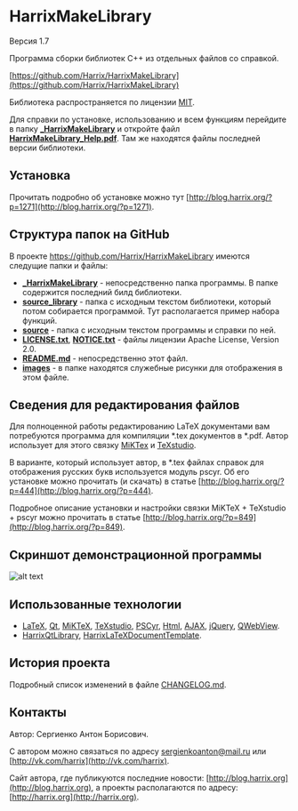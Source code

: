 HarrixMakeLibrary
=================

Версия 1.7

Программа сборки библиотек C++ из отдельных файлов со справкой.

[https://github.com/Harrix/HarrixMakeLibrary](https://github.com/Harrix/HarrixMakeLibrary)

Библиотека распространяется по лицензии [MIT](https://github.com/Harrix/HarrixMakeLibrary/blob/master/LICENSE).

Для справки по установке, использованию и всем функциям перейдите в папку [**_HarrixMakeLibrary**](https://github.com/Harrix/HarrixMakeLibrary/blob/master/_HarrixMakeLibrary) и откройте файл [**HarrixMakeLibrary_Help.pdf**](https://github.com/Harrix/HarrixMakeLibrary/blob/master/_library/HarrixMakeLibrary_Help.pdf). Там же находятся файлы последней версии библиотеки.

Установка
---------

Прочитать подробно об установке можно тут [http://blog.harrix.org/?p=1271](http://blog.harrix.org/?p=1271).

Структура папок на GitHub
-------------------------

В проекте https://github.com/Harrix/HarrixMakeLibrary имеются следущие папки и файлы:

 * [**_HarrixMakeLibrary**](https://github.com/Harrix/HarrixMakeLibrary/blob/master/_HarrixMakeLibrary) - непосредственно папка программы. В папке содержится последний билд библиотеки.
 * [**source_library**](https://github.com/Harrix/HarrixMakeLibrary/blob/master/source_library) - папка с исходным текстом библиотеки, который потом собирается программой. Тут располагается пример набора функций.
 * [**source**](https://github.com/Harrix/HarrixMakeLibrary/blob/master/source_make) - папка с исходным текстом программы и справки по ней.
 * [**LICENSE.txt**](https://github.com/Harrix/HarrixMakeLibrary/blob/master/LICENSE.txt), [**NOTICE.txt**](https://github.com/Harrix/HarrixMakeLibrary/blob/master/NOTICE.txt) - файлы лицензии Apache License, Version 2.0.
 * [**README.md**](https://github.com/Harrix/HarrixMakeLibrary/blob/master/README.md) - непосредственно этот файл.
 * [**images**](https://github.com/Harrix/HarrixMakeLibrary/blob/master/images) - в папке находятся служебные рисунки для отображения в этом файле.
 
Сведения для редактирования файлов
----------------------------------

Для полноценной работы редактированию LaTeX документами вам потребуются программа для компиляции \*.tex документов в \*.pdf. Автор использует для этого связку [MiKTex](http://www.miktex.org/) и [TeXstudio](http://texstudio.sourceforge.net/). 

В варианте, который использует автор, в \*.tex файлах справок для отображения русских букв используется модуль pscyr. Об его установке можно прочитать (и скачать) в статье [http://blog.harrix.org/?p=444](http://blog.harrix.org/?p=444).

Подробное описание установки и настройки связки MiKTeX + TeXstudio + pscyr можно прочитать в статье [http://blog.harrix.org/?p=849](http://blog.harrix.org/?p=849).

Скриншот демонстрационной программы
------------------------------------

![alt text](https://raw.github.com/Harrix/HarrixMakeLibrary/master/images/demo.png "Пример работы программы демонстрации")

Использованные технологии
-------------------------

- [LaTeX](http://ru.wikipedia.org/wiki/LaTeX), [Qt](http://qt-project.org/), [MiKTeX](http://miktex.org/), [TeXstudio](http://texstudio.sourceforge.net/), [PSCyr]([http://blog.harrix.org/?p=444](http://blog.harrix.org/?p=444)), [Html](http://ru.wikipedia.org/wiki/HTML), [AJAX](http://ru.wikipedia.org/wiki/AJAX), [jQuery](http://jquery.com/), [QWebView](http://qt-project.org/doc/qt-5/qwebview.html).
- [HarrixQtLibrary](https://github.com/Harrix/HarrixQtLibrary), [HarrixLaTeXDocumentTemplate](https://github.com/Harrix/HarrixLaTeXDocumentTemplate).
 
История проекта
---------------

Подробный список изменений в файле [CHANGELOG.md](https://github.com/Harrix/HarrixMakeLibrary/blob/master/CHANGELOG.md).

Контакты
--------

Автор: Сергиенко Антон Борисович.

С автором можно связаться по адресу [sergienkoanton@mail.ru](mailto:sergienkoanton@mail.ru) или  [http://vk.com/harrix](http://vk.com/harrix).

Сайт автора, где публикуются последние новости: [http://blog.harrix.org](http://blog.harrix.org), а проекты располагаются по адресу: [http://harrix.org](http://harrix.org).
